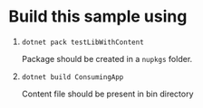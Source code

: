 # Build this sample using

1. `dotnet pack testLibWithContent`

    Package should be created in a `nupkgs` folder.
2. `dotnet build ConsumingApp`

    Content file should be present in bin directory
